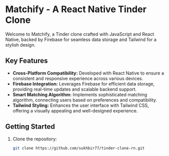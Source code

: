 # Matchify - A React Native Tinder Clone

Welcome to Matchify, a Tinder clone crafted with JavaScript and React Native, backed by Firebase for seamless data storage and Tailwind for a stylish design.

## Key Features

- **Cross-Platform Compatibility:** Developed with React Native to ensure a consistent and responsive experience across various devices.
- **Firebase Integration:** Leverages Firebase for efficient data storage, providing real-time updates and scalable backend support.
- **Smart Matching Algorithm:** Implements sophisticated matching algorithm, connecting users based on preferences and compatibility.
- **Tailwind Styling:** Enhances the user interface with Tailwind CSS, offering a visually appealing and well-designed experience.

## Getting Started

1. Clone the repository:

   ```bash
   git clone https://github.com/sukhbir77/tinder-clone-rn.git

